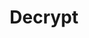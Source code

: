 ---
blog: https://flipboard.com/@DecryptMedia
facebook: https://facebook.com/decryptmedia
linkedin: https://linkedin.com/company/decrypt-media
logohandle: decryptco
sort: decrypt
title: Decrypt
twitter: https://x.com/decryptmedia
website: https://decrypt.co/
---